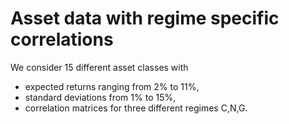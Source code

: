 # Asset data with regime specific correlations

We consider 15 different asset classes with
- expected returns ranging from 2% to 11%, 
- standard deviations from 1% to 15%, 
- correlation matrices for three different regimes C,N,G.